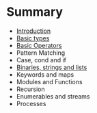 # Summary

* [Introduction](README.md)
* [Basic types](basic-types.md)
* [Basic Operators](basic-operators.md)
* Pattern Matching
* Case, cond and if
* [Binaries, strings and lists](binaries-string-and-char-list.md)
* Keywords and maps
* Modules and Functions
* Recursion
* Enumerables and streams
* Processes

